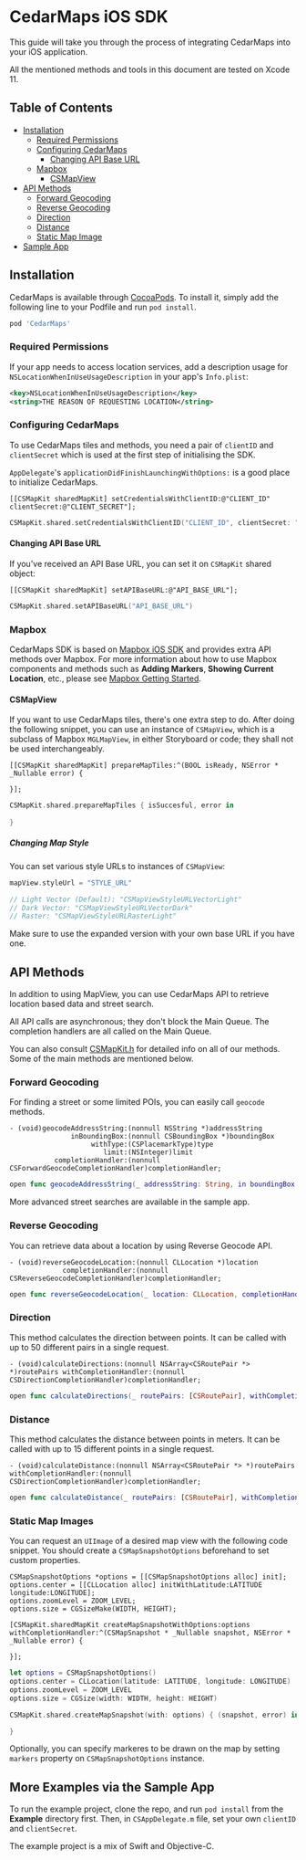 # CedarMaps iOS SDK

This guide will take you through the process of integrating CedarMaps into your iOS application.

All the mentioned methods and tools in this document are tested on Xcode 11.

## Table of Contents
- [Installation](#installation)
	-	[Required Permissions](#required-permissions)
	-	[Configuring CedarMaps](#configuring-cedarmaps)
		- [Changing API Base URL](#changing-api-base-url)
    -   [Mapbox](#mapbox)
        - [CSMapView](#csmapview)
- [API Methods](#api-methods)
	-	[Forward Geocoding](#forward-geocoding)
	-	[Reverse Geocoding](#reverse-geocoding)
	-	[Direction](#direction)
	-	[Distance](#distance)
	-	[Static Map Image](#static-map-images)
- [Sample App](#more-examples-via-the-sample-app)


## Installation

CedarMaps is available through [CocoaPods](http://cocoapods.org). To install
it, simply add the following line to your Podfile and run `pod install`.

```ruby
pod 'CedarMaps'
```

### Required Permissions

If your app needs to access location services, add a description usage for `NSLocationWhenInUseUsageDescription` in your app's `Info.plist`:

```xml
<key>NSLocationWhenInUseUsageDescription</key>
<string>THE REASON OF REQUESTING LOCATION</string>
```

### Configuring CedarMaps

To use CedarMaps tiles and methods, you need a pair of `clientID` and `clientSecret` which is used at the first step of initialising the SDK.

`AppDelegate`'s `applicationDidFinishLaunchingWithOptions:` is a good place to initialize CedarMaps.

```objc
[[CSMapKit sharedMapKit] setCredentialsWithClientID:@"CLIENT_ID" clientSecret:@"CLIENT_SECRET"];
```
```swift
CSMapKit.shared.setCredentialsWithClientID("CLIENT_ID", clientSecret: "CLIENT_SECRET")
```

#### Changing API Base URL

If you've received an API Base URL, you can set it on `CSMapKit` shared object:

```objc
[[CSMapKit sharedMapKit] setAPIBaseURL:@"API_BASE_URL"];
```
```swift
CSMapKit.shared.setAPIBaseURL("API_BASE_URL")
```

### Mapbox

CedarMaps SDK is based on [Mapbox iOS SDK](https://github.com/mapbox/mapbox-gl-native) and provides extra API methods over Mapbox. 
For more information about how to use Mapbox components and methods such as **Adding Markers**, **Showing Current Location**, etc., please see [Mapbox Getting Started](https://www.mapbox.com/help/first-steps-ios-sdk/).

#### CSMapView

If you want to use CedarMaps tiles, there's one extra step to do. After doing the following snippet, you can use an instance of ```CSMapView```, which is a subclass of Mapbox ```MGLMapView```, in either Storyboard or code; they shall not be used interchangeably.

```objc
[[CSMapKit sharedMapKit] prepareMapTiles:^(BOOL isReady, NSError * _Nullable error) {
    
}];
```
```swift
CSMapKit.shared.prepareMapTiles { isSuccesful, error in
                
}
```

##### Changing Map Style

You can set various style URLs to instances of `CSMapView`:

```swift
mapView.styleUrl = "STYLE_URL"

// Light Vector (Default): "CSMapViewStyleURLVectorLight"
// Dark Vector: "CSMapViewStyleURLVectorDark"
// Raster: "CSMapViewStyleURLRasterLight"
```
Make sure to use the expanded version with your own base URL if you have one.


## API Methods

In addition to using MapView, you can use CedarMaps API to retrieve location based data and street search.

All API calls are asynchronous; they don't block the Main Queue. The completion handlers are all called on the Main Queue.

You can also consult [CSMapKit.h](http://gitlab.cedar.ir/cedar.studios/cedarmaps-sdk-ios-public/blob/master/CedarMaps/Classes/CSMapKit.h) for detailed info on all of our methods. Some of the main methods are mentioned below.

### Forward Geocoding

For finding a street or some limited POIs, you can easily call ```geocode``` methods.

```objc
- (void)geocodeAddressString:(nonnull NSString *)addressString
               inBoundingBox:(nonnull CSBoundingBox *)boundingBox
                    withType:(CSPlacemarkType)type
                       limit:(NSInteger)limit
           completionHandler:(nonnull CSForwardGeocodeCompletionHandler)completionHandler;
```
```swift
open func geocodeAddressString(_ addressString: String, in boundingBox: CSBoundingBox, with type: CSPlacemarkType, limit: Int, completionHandler: @escaping CSForwardGeocodeCompletionHandler)
```

More advanced street searches are available in the sample app.

### Reverse Geocoding

You can retrieve data about a location by using Reverse Geocode API.

```objc
- (void)reverseGeocodeLocation:(nonnull CLLocation *)location
             completionHandler:(nonnull CSReverseGeocodeCompletionHandler)completionHandler;

```
```swift
open func reverseGeocodeLocation(_ location: CLLocation, completionHandler: @escaping CSReverseGeocodeCompletionHandler)
```

### Direction
     
This method calculates the direction between points. It can be called with up to 50 different pairs in a single request.

```objc
- (void)calculateDirections:(nonnull NSArray<CSRoutePair *> *)routePairs withCompletionHandler:(nonnull CSDirectionCompletionHandler)completionHandler;
```
```swift
open func calculateDirections(_ routePairs: [CSRoutePair], withCompletionHandler completionHandler: @escaping CSDirectionCompletionHandler)
```

### Distance

This method calculates the distance between points in meters. It can be called with up to 15 different points in a single request.

```objc
- (void)calculateDistance:(nonnull NSArray<CSRoutePair *> *)routePairs withCompletionHandler:(nonnull CSDirectionCompletionHandler)completionHandler;
```
```swift
open func calculateDistance(_ routePairs: [CSRoutePair], withCompletionHandler completionHandler: @escaping CSDirectionCompletionHandler)
```

### Static Map Images
You can request an ```UIImage``` of a desired map view with the following code snippet. You should create a ```CSMapSnapshotOptions``` beforehand to set custom properties.

```objc
CSMapSnapshotOptions *options = [[CSMapSnapshotOptions alloc] init];
options.center = [[CLLocation alloc] initWithLatitude:LATITUDE longitude:LONGITUDE];
options.zoomLevel = ZOOM_LEVEL;
options.size = CGSizeMake(WIDTH, HEIGHT);

[CSMapKit.sharedMapKit createMapSnapshotWithOptions:options withCompletionHandler:^(CSMapSnapshot * _Nullable snapshot, NSError * _Nullable error) {
    
}];
```
```swift
let options = CSMapSnapshotOptions()
options.center = CLLocation(latitude: LATITUDE, longitude: LONGITUDE)
options.zoomLevel = ZOOM_LEVEL
options.size = CGSize(width: WIDTH, height: HEIGHT)

CSMapKit.shared.createMapSnapshot(with: options) { (snapshot, error) in

}
```
Optionally, you can specify markeres to be drawn on the map by setting ```markers``` property on ```CSMapSnapshotOptions``` instance.

## More Examples via the Sample App

To run the example project, clone the repo, and run `pod install` from the **Example** directory first.
Then, in ```CSAppDelegate.m``` file, set your own `clientID` and `clientSecret`.

The example project is a mix of Swift and Objective-C.  
